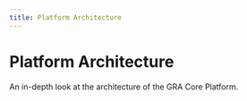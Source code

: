 ```yaml
---
title: Platform Architecture
---
```


# Platform Architecture

An in-depth look at the architecture of the GRA Core Platform.
